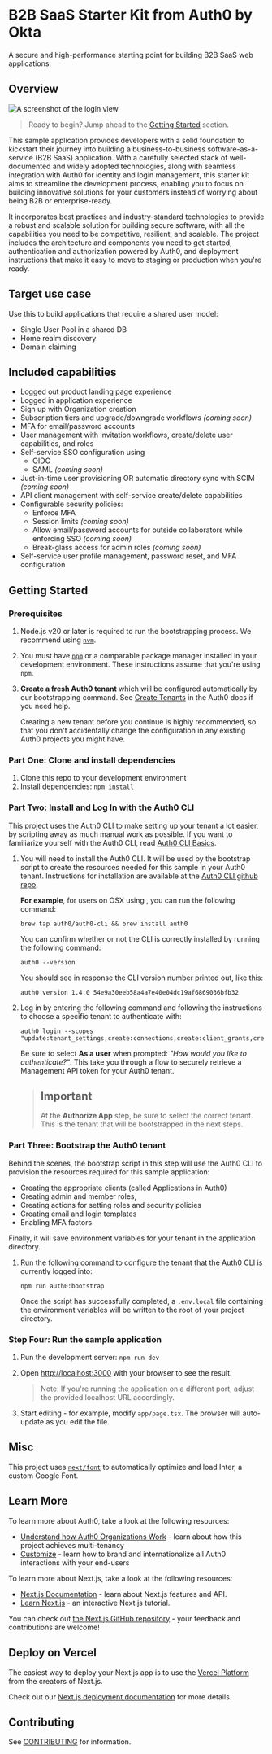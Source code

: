 # **B2B SaaS Starter Kit** from **Auth0 by Okta**

A secure and high-performance starting point for building B2B SaaS web applications.

## Overview

![A screenshot of the login view](https://i.imgur.com/teXrIAo.png)

> Ready to begin? Jump ahead to the [Getting Started](#getting-started) section.

This sample application provides developers with a solid foundation to kickstart their journey into building a business-to-business software-as-a-service (B2B SaaS) application. With a carefully selected stack of well-documented and widely adopted technologies, along with seamless integration with Auth0 for identity and login management, this starter kit aims to streamline the development process, enabling you to focus on building innovative solutions for your customers instead of worrying about being B2B or enterprise-ready.

It incorporates best practices and industry-standard technologies to provide a robust and scalable solution for building secure software, with all the capabilities you need to be competitive, resilient, and scalable. The project includes the architecture and components you need to get started, authentication and authorization powered by Auth0, and deployment instructions that make it easy to move to staging or production when you're ready.

## Target use case

Use this to build applications that require a shared user model:
* Single User Pool in a shared DB
* Home realm discovery
* Domain claiming

## Included capabilities
* Logged out product landing page experience
* Logged in application experience
* Sign up with Organization creation
* Subscription tiers and upgrade/downgrade workflows *(coming soon)*
* MFA for email/password accounts
* User management with invitation workflows, create/delete user capabilities, and roles
* Self-service SSO configuration using
  * OIDC 
  * SAML *(coming soon)*
* Just-in-time user provisioning OR automatic directory sync with SCIM *(coming soon)*
* API client management with self-service create/delete capabilities
* Configurable security policies:
  * Enforce MFA
  * Session limits *(coming soon)*
  * Allow email/password accounts for outside collaborators while enforcing SSO *(coming soon)*
  * Break-glass access for admin roles *(coming soon)*
* Self-service user profile management, password reset, and MFA configuration

## Getting Started

### Prerequisites
1. Node.js v20 or later is required to run the bootstrapping process. We recommend using [`nvm`](https://github.com/nvm-sh/nvm).
1. You must have [`npm`](https://docs.npmjs.com/downloading-and-installing-node-js-and-npm) or a comparable package manager installed in your development environment. These instructions assume that you're using `npm`.
1. **Create a fresh Auth0 tenant** which will be configured automatically by our bootstrapping command. See [Create Tenants](https://auth0.com/docs/get-started/auth0-overview/create-tenants) in the Auth0 docs if you need help.
    
    Creating a new tenant before you continue is highly recommended, so that you don't accidentally change the configuration in any existing Auth0 projects you might have.

### Part One: Clone and install dependencies
1. Clone this repo to your development environment
1. Install dependencies: `npm install`

### Part Two: Install and Log In with the Auth0 CLI
This project uses the Auth0 CLI to make setting up your tenant a lot easier, by scripting away as much manual work as possible. If you want to familiarize yourself with the Auth0 CLI, read [Auth0 CLI Basics](https://developer.auth0.com/resources/labs/tools/auth0-cli-basics).

1. You will need to install the Auth0 CLI. It will be used by the bootstrap script to create the resources needed for this sample in your Auth0 tenant. Instructions for installation are available at the [Auth0 CLI github repo](https://github.com/auth0/auth0-cli).

    **For example**, for users on OSX using , you can run the following command:
    ```shell
    brew tap auth0/auth0-cli && brew install auth0
    ```

    You can confirm whether or not the CLI is correctly installed by running the following command:

    ```shell
    auth0 --version
    ```
    You should see in response the CLI version number printed out, like this:
    ```shell
    auth0 version 1.4.0 54e9a30eeb58a4a7e40e04dc19af6869036bfb32
    ```

1. Log in by entering the following command and following the instructions to choose a specific tenant to authenticate with:
  
    ```shell
    auth0 login --scopes "update:tenant_settings,create:connections,create:client_grants,create:email_templates,update:guardian_factors"
    ```

    Be sure to select **As a user** when prompted: *"How would you like to authenticate?"*. This take you through a flow to securely retrieve a Management API token for your Auth0 tenant.

    > ## **Important** 
    > At the **Authorize App** step, be sure to select the correct tenant. This is the tenant that will be bootstrapped in the next steps.
 
### Part Three: Bootstrap the Auth0 tenant
Behind the scenes, the bootstrap script in this step will use the Auth0 CLI to provision the resources required for this sample application: 
  * Creating the appropriate clients (called Applications in Auth0)
  * Creating admin and member roles, 
  * Creating actions for setting roles and security policies
  * Creating email and login templates
  * Enabling MFA factors

Finally, it will save environment variables for your tenant in the application directory.

1. Run the following command to configure the tenant that the Auth0 CLI is currently logged into:

    ```shell
    npm run auth0:bootstrap
    ```

    Once the script has successfully completed, a `.env.local` file containing the environment variables will be written to the root of your project directory.

### Step Four: Run the sample application
1. Run the development server: `npm run dev`
1. Open [http://localhost:3000](http://localhost:3000) with your browser to see the result.
    
    > Note: If you're running the application on a different port, adjust the provided localhost URL accordingly. 
    
1. Start editing - for example, modify `app/page.tsx`. The browser will auto-update as you edit the file.

## Misc

This project uses [`next/font`](https://nextjs.org/docs/basic-features/font-optimization) to automatically optimize and load Inter, a custom Google Font.

## Learn More

To learn more about Auth0, take a look at the following resources:
- [Understand how Auth0 Organizations Work](https://auth0.com/docs/manage-users/organizations/organizations-overview) - learn about how this project achieves multi-tenancy
- [Customize](https://auth0.com/docs/customize) - learn how to brand and internationalize all Auth0 interactions with your end-users

To learn more about Next.js, take a look at the following resources:

- [Next.js Documentation](https://nextjs.org/docs) - learn about Next.js features and API.
- [Learn Next.js](https://nextjs.org/learn) - an interactive Next.js tutorial.

You can check out [the Next.js GitHub repository](https://github.com/vercel/next.js/) - your feedback and contributions are welcome!

## Deploy on Vercel

The easiest way to deploy your Next.js app is to use the [Vercel Platform](https://vercel.com/new?utm_medium=default-template&filter=next.js&utm_source=create-next-app&utm_campaign=create-next-app-readme) from the creators of Next.js.

Check out our [Next.js deployment documentation](https://nextjs.org/docs/deployment) for more details.


## Contributing
See [CONTRIBUTING](./CONTRIBUTING.md) for information.
